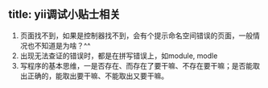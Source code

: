 title: yii调试小贴士相关
----

1. 页面找不到，如果是控制器找不到，会有个提示命名空间错误的页面，一般情况也不知道是为啥？^^
2. 出现无法查证的错误时，都是在拼写错误上，如module, modle
3. 写程序的基本思维，一是否存在、而存在了要干嘛、不存在要干嘛；是否能取出正确的，能取出要干嘛、不能取出又要干嘛。

